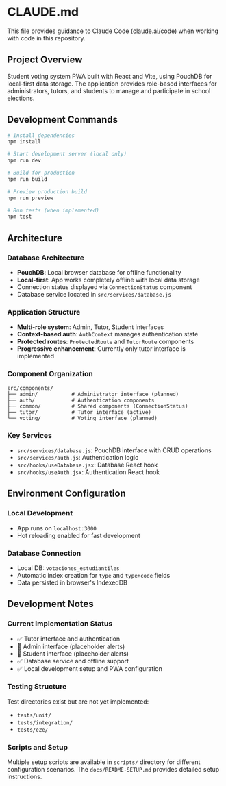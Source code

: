 # CLAUDE.md

This file provides guidance to Claude Code (claude.ai/code) when working with code in this repository.

## Project Overview

Student voting system PWA built with React and Vite, using PouchDB for local-first data storage. The application provides role-based interfaces for administrators, tutors, and students to manage and participate in school elections.

## Development Commands

```bash
# Install dependencies
npm install

# Start development server (local only)
npm run dev

# Build for production
npm run build

# Preview production build
npm run preview

# Run tests (when implemented)
npm test
```

## Architecture

### Database Architecture
- **PouchDB**: Local browser database for offline functionality
- **Local-first**: App works completely offline with local data storage
- Connection status displayed via `ConnectionStatus` component
- Database service located in `src/services/database.js`

### Application Structure
- **Multi-role system**: Admin, Tutor, Student interfaces
- **Context-based auth**: `AuthContext` manages authentication state
- **Protected routes**: `ProtectedRoute` and `TutorRoute` components
- **Progressive enhancement**: Currently only tutor interface is implemented

### Component Organization
```
src/components/
├── admin/           # Administrator interface (planned)
├── auth/            # Authentication components
├── common/          # Shared components (ConnectionStatus)
├── tutor/           # Tutor interface (active)
└── voting/          # Voting interface (planned)
```

### Key Services
- `src/services/database.js`: PouchDB interface with CRUD operations
- `src/services/auth.js`: Authentication logic
- `src/hooks/useDatabase.jsx`: Database React hook
- `src/hooks/useAuth.jsx`: Authentication React hook

## Environment Configuration

### Local Development
- App runs on `localhost:3000`
- Hot reloading enabled for fast development

### Database Connection
- Local DB: `votaciones_estudiantiles` 
- Automatic index creation for `type` and `type+code` fields
- Data persisted in browser's IndexedDB

## Development Notes

### Current Implementation Status
- ✅ Tutor interface and authentication
- 🚧 Admin interface (placeholder alerts)
- 🚧 Student interface (placeholder alerts)
- ✅ Database service and offline support
- ✅ Local development setup and PWA configuration

### Testing Structure
Test directories exist but are not yet implemented:
- `tests/unit/`
- `tests/integration/`
- `tests/e2e/`

### Scripts and Setup
Multiple setup scripts are available in `scripts/` directory for different configuration scenarios. The `docs/README-SETUP.md` provides detailed setup instructions.